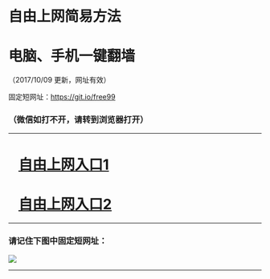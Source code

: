 ﻿# 自由上网简易方法

# 电脑、手机一键翻墙

（2017/10/09 更新，网址有效）

固定短网址：https://git.io/free99

### （微信如打不开，请转到浏览器打开）


***





# &nbsp;&nbsp; <a href="http://ft369119001.fwq-tz-1001.info/fwqtz01.html?t=100900131904 " target="_blank">自由上网入口1</a>
# &nbsp;&nbsp; <a href="http://ft569420721.fwq-tz-1002.info/fwqtz02.html?t=1009001892 " target="_blank">自由上网入口2</a>
***

### 请记住下图中固定短网址：

<img src="https://s3-us-west-2.amazonaws.com/fwq-1001/yjfq-20170905okok.png" /> 


***

